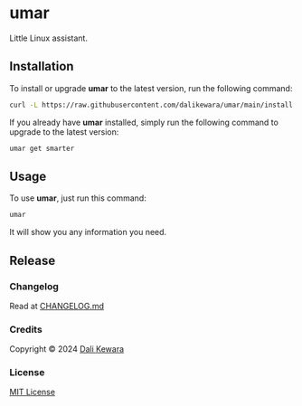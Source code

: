 # umar

Little Linux assistant.

## Installation

To install or upgrade **umar** to the latest version, run the following command:

```sh
curl -L https://raw.githubusercontent.com/dalikewara/umar/main/install.sh | sh
```

If you already have **umar** installed, simply run the following command to upgrade to the latest version:

```sh
umar get smarter
```

## Usage

To use **umar**, just run this command:

```sh
umar
```

It will show you any information you need.

## Release

### Changelog

Read at [CHANGELOG.md](https://github.com/dalikewara/umar/blob/master/CHANGELOG.md)

### Credits

Copyright &copy; 2024 [Dali Kewara](https://www.dalikewara.com)

### License

[MIT License](https://github.com/dalikewara/umar/blob/master/LICENSE)
